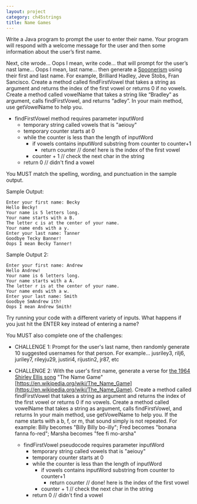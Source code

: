 ```yaml
---
layout: project
category: ch45strings
title: Name Games
---
```



Write a Java program to prompt the user to enter their name. Your program will respond with a welcome message for the user and then some information about the user’s first name.

Next, cite wrode… Oops I mean, write code… that will prompt for the user’s nast lame… Oops I mean, last name… then generate a [Spoonerism](https://en.wikipedia.org/wiki/Spoonerism) using their first and last name. For example, Brilliard Hadley, Jeve Stobs, Fran Sancisco. Create a method called findFirstVowel that takes a string as argument and returns the index of the first vowel or returns 0 if no vowels. Create a method called vowelName that takes a string like “Bradley” as argument, calls findFirstVowel, and returns “adley”. In your main method, use getVowelName to help you.
- findFirstVowel method requires parameter inputWord
  - temporary string called vowels that is "aeiouy"
  - temporary counter starts at 0
  - while the counter is less than the length of inputWord
    - if vowels contains inputWord substring from counter to counter+1
      - return counter // done! here is the index of the first vowel
    - counter + 1 // check the next char in the string
  - return 0 // didn't find a vowel

You MUST match the spelling, wording, and punctuation in the sample output.

Sample Output:
```
Enter your first name: Becky
Hello Becky!
Your name is 5 letters long.
Your name starts with a B.
The letter c is at the center of your name.
Your name ends with a y.
Enter your last name: Tanner
Goodbye Tecky Banner!
Oops I mean Becky Tanner!
```

Sample Output 2:
```
Enter your first name: Andrew
Hello Andrew!
Your name is 6 letters long.
Your name starts with a A.
The letter r is at the center of your name.
Your name ends with a w.
Enter your last name: Smith
Goodbye SmAndrew ith!
Oops I mean Andrew Smith!
```

Try running your code with a different variety of inputs. What happens if you just hit the ENTER key instead of entering a name?

You MUST also complete one of the challenges:

  - CHALLENGE 1: Prompt for the user's last name, then randomly generate 10 suggested usernames for that person. For example... jusriley3, rilj6, juriley7, rileyju29, justiri4, rijustin2, jr87, etc

  - CHALLENGE 2: With the user's first name, generate a verse for [the 1964 Shirley Ellis song](https://drive.google.com/open?id=1NehR20x0yzheTYAEYxJ5W9-D6hbEbuqT) "The Name Game" [https://en.wikipedia.org/wiki/The_Name_Game](https://en.wikipedia.org/wiki/The_Name_Game). Create a method called findFirstVowel that takes a string as argument and returns the index of the first vowel or returns 0 if no vowels. Create a method called vowelName that takes a string as argument, calls findFirstVowel, and returns  In your main method, use getVowelName to help you. If the name starts with a b, f, or m, that sound simply is not repeated. For example: Billy becomes "Billy Billy bo-illy"; Fred becomes "bonana fanna fo-red"; Marsha becomes "fee fi mo-arsha"
    - findFirstVowel pseudocode requires parameter inputWord
      - temporary string called vowels that is "aeiouy"
      - temporary counter starts at 0
      - while the counter is less than the length of inputWord
        - if vowels contains inputWord substring from counter to counter+1
          - return counter // done! here is the index of the first vowel
        - counter + 1 // check the next char in the string
      - return 0 // didn't find a vowel
